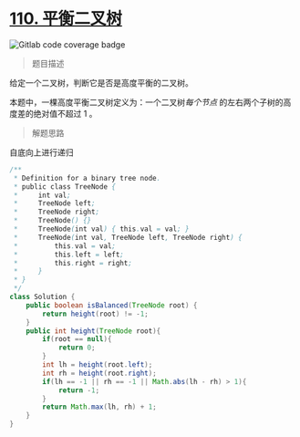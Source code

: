 # [110. 平衡二叉树](https://leetcode.cn/problems/balanced-binary-tree/)

![Gitlab code coverage badge](https://img.shields.io/badge/难度-简单-green)

> 题目描述

给定一个二叉树，判断它是否是高度平衡的二叉树。

本题中，一棵高度平衡二叉树定义为：一个二叉树*每个节点* 的左右两个子树的高度差的绝对值不超过 1 。

> 解题思路

自底向上进行递归

```java
/**
 * Definition for a binary tree node.
 * public class TreeNode {
 *     int val;
 *     TreeNode left;
 *     TreeNode right;
 *     TreeNode() {}
 *     TreeNode(int val) { this.val = val; }
 *     TreeNode(int val, TreeNode left, TreeNode right) {
 *         this.val = val;
 *         this.left = left;
 *         this.right = right;
 *     }
 * }
 */
class Solution {
    public boolean isBalanced(TreeNode root) {
        return height(root) != -1;
    }
    public int height(TreeNode root){
        if(root == null){
            return 0;
        }
        int lh = height(root.left);
        int rh = height(root.right);
        if(lh == -1 || rh == -1 || Math.abs(lh - rh) > 1){
            return -1;
        }
        return Math.max(lh, rh) + 1;
    }
}
```

